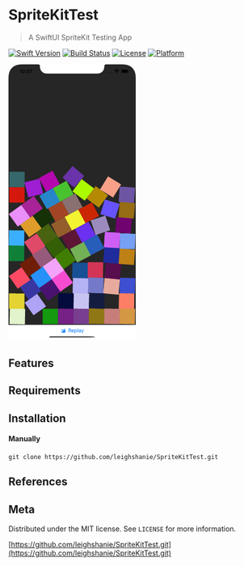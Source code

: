 # SpriteKitTest
>  A SwiftUI SpriteKit Testing App

[![Swift Version][swift-image]][swift-url]
[![Build Status][travis-image]][travis-url]
[![License][license-image]][license-url]
[![Platform](https://img.shields.io/cocoapods/p/LFAlertController.svg?style=flat)](http://cocoapods.org/pods/LFAlertController)


<img src="Images/screenshot.png" height=50% width=50%>

## Features

## Requirements

## Installation

#### Manually
```
git clone https://github.com/leighshanie/SpriteKitTest.git
``` 

## References

## Meta

Distributed under the MIT license. See ``LICENSE`` for more information.

[https://github.com/leighshanie/SpriteKitTest.git](https://github.com/leighshanie/SpriteKitTest.git)

[swift-image]:https://img.shields.io/badge/swift-5.0-orange.svg
[swift-url]: https://swift.org/
[license-image]: https://img.shields.io/badge/License-MIT-blue.svg
[license-url]: LICENSE
[travis-image]: https://img.shields.io/travis/dbader/node-datadog-metrics/master.svg?style=flat-square
[travis-url]: https://travis-ci.org/dbader/node-datadog-metrics
[codebeat-image]: https://codebeat.co/badges/c19b47ea-2f9d-45df-8458-b2d952fe9dad
[codebeat-url]: https://codebeat.co/projects/github-com-vsouza-awesomeios-com
